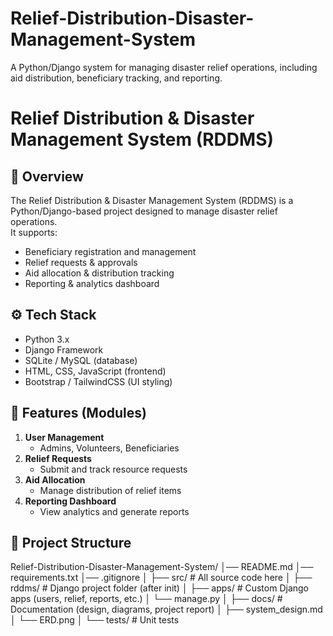# Relief-Distribution-Disaster-Management-System
A Python/Django system for managing disaster relief operations, including aid distribution, beneficiary tracking, and reporting.
# Relief Distribution & Disaster Management System (RDDMS)

## 📌 Overview
The Relief Distribution & Disaster Management System (RDDMS) is a Python/Django-based project designed to manage disaster relief operations.  
It supports:
- Beneficiary registration and management
- Relief requests & approvals
- Aid allocation & distribution tracking
- Reporting & analytics dashboard

## ⚙️ Tech Stack
- Python 3.x
- Django Framework
- SQLite / MySQL (database)
- HTML, CSS, JavaScript (frontend)
- Bootstrap / TailwindCSS (UI styling)

## 🚀 Features (Modules)
1. **User Management**
   - Admins, Volunteers, Beneficiaries
2. **Relief Requests**
   - Submit and track resource requests
3. **Aid Allocation**
   - Manage distribution of relief items
4. **Reporting Dashboard**
   - View analytics and generate reports

## 📂 Project Structure
Relief-Distribution-Disaster-Management-System/
│── README.md
│── requirements.txt
│── .gitignore
│
├── src/ # All source code here
│ ├── rddms/ # Django project folder (after init)
│ ├── apps/ # Custom Django apps (users, relief, reports, etc.)
│ └── manage.py
│
├── docs/ # Documentation (design, diagrams, project report)
│ ├── system_design.md
│ └── ERD.png
│
└── tests/ # Unit tests
